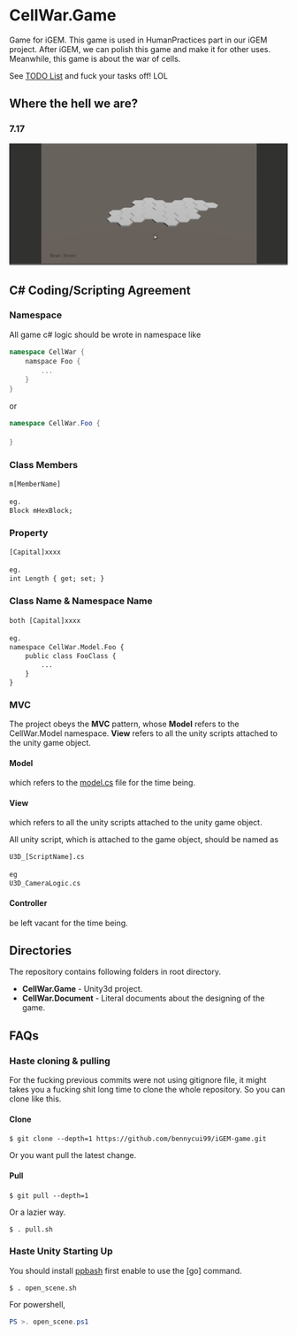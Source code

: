 # CellWar.Game
Game for iGEM.
This game is used in HumanPractices part in our iGEM project. After iGEM, we can polish this game and make it for other uses. Meanwhile, this game is about the war of cells.

See [TODO List](<https://github.com/bennycui99/Cellwar.Game/blob/master/TODO.md>) and fuck your tasks off! LOL

## Where the hell we are?
### 7.17
![avatar](Progress/7.17.gif)


## C# Coding/Scripting Agreement

### Namespace

All game c# logic should be wrote in namespace like

```c#
namespace CellWar {
    namspace Foo {
        ...
    }
}
```

or

```c#
namespace CellWar.Foo {
    
}
```



### Class Members

```
m[MemberName]

eg.
Block mHexBlock;
```

### Property

```
[Capital]xxxx

eg.
int Length { get; set; }
```

### Class Name & Namespace Name

```
both [Capital]xxxx

eg.
namespace CellWar.Model.Foo {
    public class FooClass {
        ...
    }
}
```



### MVC

The project obeys the **MVC** pattern, whose **Model** refers to the CellWar.Model namespace. **View** refers to all the unity scripts attached to the unity game object.

#### Model

which refers to the [model.cs](<https://github.com/bennycui99/Cellwar.Game/blob/master/CellWar.Game/Assets/Scripts/Model.cs>) file for the time being.

#### View

which refers to all the unity scripts attached to the unity game object.

All unity script, which is attached to the game object, should be named as

```
U3D_[ScriptName].cs

eg
U3D_CameraLogic.cs
```

#### Controller

be left vacant for the time being.



## Directories

The repository contains following folders in root directory.

* **CellWar.Game** - Unity3d project.
* **CellWar.Document** - Literal documents about the designing of the game.



## FAQs

### Haste cloning & pulling

For the fucking previous commits were not using gitignore file, it might takes you a fucking shit long time to clone the whole repository. So you can clone like this.

#### Clone

~~~shell
$ git clone --depth=1 https://github.com/bennycui99/iGEM-game.git
~~~

Or you want pull the latest change.

#### Pull

```shell
$ git pull --depth=1
```

Or a lazier way.

```shell
$ . pull.sh
```



### Haste Unity Starting Up

You should install [ppbash](<http://github.com/cyf-gh/ppbash>) first enable to use the [go] command.

```shell
$ . open_scene.sh
```

For powershell,

```powershell
PS >. open_scene.ps1
```

